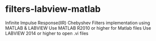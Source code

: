 # filters-labview-matlab
Infinite Impulse Response(IIR) Chebyshev Filters implementation using MATLAB &amp; LABVIEW
Use MATLAB R2010 or higher for Matlab files
Use LABVIEW 2014 or higher to open .vi files
